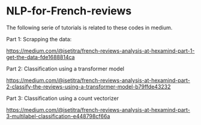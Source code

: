 # NLP-for-French-reviews
The following serie of tutorials is related to these codes in medium.

Part 1: Scrapping the data:

https://medium.com/@isetitra/french-reviews-analysis-at-hexamind-part-1-get-the-data-fde1688814ca

Part 2: Classification using a transformer model

https://medium.com/@isetitra/french-reviews-analysis-at-hexamind-part-2-classify-the-reviews-using-a-transformer-model-b79ffde43232

Part 3: Classification using a count vectorizer

https://medium.com/@isetitra/french-reviews-analysis-at-hexamind-part-3-multilabel-classification-e448798cf66a
